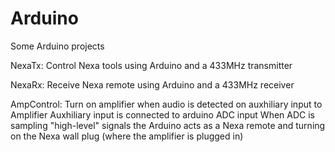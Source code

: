 # Arduino

Some Arduino projects

NexaTx:
Control Nexa tools using Arduino and a 433MHz transmitter

NexaRx:
Receive Nexa remote using Arduino and a 433MHz receiver

AmpControl:
Turn on amplifier when audio is detected on auxhiliary input to Amplifier
Auxhiliary input is connected to arduino ADC input
When ADC is sampling "high-level" signals the Arduino acts as a Nexa remote
and turning on the Nexa wall plug (where the amplifier is plugged in)

